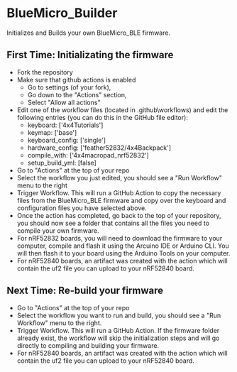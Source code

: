 # BlueMicro_Builder
Initializes and Builds your own BlueMicro_BLE firmware.

## First Time: Initializating the firmware

- Fork the repository
- Make sure that github actions is enabled
  - Go to settings (of your fork), 
  - Go down to the "Actions" section,
  - Select "Allow all actions"
- Edit one of the workflow files (located in .github\workflows) and edit the following entries (you can do this in the GitHub file editor):
  - keyboard: ['4x4Tutorials']
  - keymap: ['base']
  - keyboard_config: ['single']
  - hardware_config: ['feather52832/4x4Backpack']
  - compile_with: ['4x4macropad_nrf52832']
  - setup_build_yml: [false]
- Go to "Actions" at the top of your repo
- Select the workflow you just edited, you should see a "Run Workflow" menu to the right
- Trigger Workflow.  This will run a GitHub Action to copy the necessary files from the BlueMicro_BLE firmware and copy over the keyboard and configuration files you have selected above.
- Once the action has completed, go back to the top of your repository, you should now see a folder that contains all the files you need to compile your own firmware.
- For nRF52832 boards, you will need to download the firmware to your computer, compile and flash it using the Arcuino IDE or Arduino CLI. You will then flash it to your board using the Arduino Tools on your computer.
- For nRF52840 boards, an artifact was created with the action which will contain the uf2 file you can upload to your nRF52840 board.

## Next Time: Re-build your firmware

- Go to "Actions" at the top of your repo
- Select the workflow you want to run and build, you should see a "Run Workflow" menu to the right.  
- Trigger Workflow.  This will run a GitHub Action. If the firmware folder already exist, the workflow will skip the initialization steps and will go directly to compiling and building your firmware.
- For nRF52840 boards, an artifact was created with the action which will contain the uf2 file you can upload to your nRF52840 board.